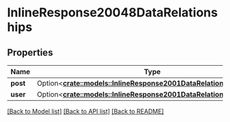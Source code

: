 # InlineResponse20048DataRelationships

## Properties

Name | Type | Description | Notes
------------ | ------------- | ------------- | -------------
**post** | Option<[**crate::models::InlineResponse2001DataRelationshipsAnime**](inline_response_200_1_data_relationships_anime.md)> |  | [optional]
**user** | Option<[**crate::models::InlineResponse2001DataRelationshipsAnime**](inline_response_200_1_data_relationships_anime.md)> |  | [optional]

[[Back to Model list]](../README.md#documentation-for-models) [[Back to API list]](../README.md#documentation-for-api-endpoints) [[Back to README]](../README.md)


